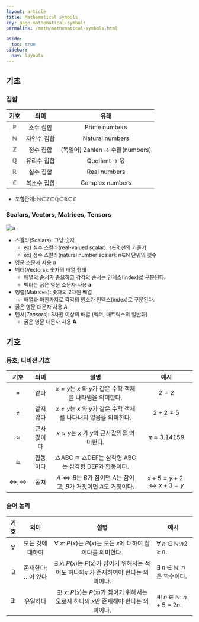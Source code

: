 ```yaml
---
layout: article
title: Mathematical symbols
key: page-mathematical-symbols
permalink: /math/mathematical-symbols.html

aside:
  toc: true
sidebar:
  nav: layouts
---
```


## 기초

### 집합

| 기호 |    의미     |               유래               |
| :--: | :---------: | :------------------------------: |
|  ℙ   |  소수 집합  |          Prime numbers           |
|  ℕ   | 자연수 집합 |         Natural numbers          |
|  ℤ   |  정수 집합  | (독일어) Zahlen -> 수들(numbers) |
|  ℚ   | 유리수 집합 |          Quotient -> 몫          |
|  ℝ   |  실수 집합  |           Real numbers           |
|  ℂ   | 복소수 집합 |         Complex numbers          |

* 포함관계: ℕ⊂ℤ⊂ℚ⊂ℝ⊂ℂ



### Scalars, Vectors, Matrices, Tensors

![a](https://github.com/Yudonggeun/Deep-Learning-of-Deep-Learning/blob/master/Image/2.%20mathematical%20symbols/a.png?raw=true)

- 스칼라(Scalars): 그냥 숫자
  - ex) 실수 스칼라(real-valued scalar): s∈R 선의 기울기
  - ex) 정수 스칼라(natural number scalar): n∈N 단위의 갯수
- 영문 소문자 사용 $a$
- 벡터(Vectors): 숫자의 배열 형태
  - 배열의 순서가 중요하고 각각의 순서는 인덱스(index)로 구분된다.
  - 벡터는 굵은 영문 소문자 사용 $\mathbf{a}$
- 행렬(Matrices): 숫자의 2차원 배열
  - 배열과 마찬가지로 각각의 원소가 인덱스(index)로 구분된다.
- 굵은 영문 대문자 사용 $A$
- 텐서(*Tensors*): 3차원 이상의 배열 (벡터, 매트릭스의 일반화)
  - 굵은 영문 대문자 사용 $\mathbf{A}$



## 기호

### 등호, 디비전 기호

|                기호                |    의미    |                             설명                             |            예시            |
| :--------------------------------: | :--------: | :----------------------------------------------------------: | :------------------------: |
|                $=$                 |    같다    |   $x=y$는 $x$ 와 $y$가 같은 수학 객체를 나타냄을 의미한다.   |          $2 = 2$           |
|               $\ne$                | 같지 않다  | $x \ne y$는 $x$ 와 $y$가 같은 수학 객체를 나타내지 않음을 의미한다. |       $2 + 2 \ne 5$        |
|             $\approx$              | 근사값이다 |      $x \approx y$는 $x$ 가 $y$의 근사값임을 의미한다.       |       $π ≈ 3.14159$        |
|              $\cong$               |  합동이다  |      △ABC ≅ △DEF는 삼각형 ABC는 삼각형 DEF와 합동이다.       |                            |
| $\Leftrightarrow, \leftrightarrow$ |    동치    | $A \Leftrightarrow B$는 $B$가 참이면 $A$는 참이고, $B$가 거짓이면 $A$도 거짓이다. | $x + 5 = y+ 2 ⇔ x + 3 = y$ |



### 술어 논리

| 기호 |        의미        |                             설명                             | 예시                        |
| :--: | :----------------: | :----------------------------------------------------------: | --------------------------- |
|  ∀   |  모든 것에 대하여  | ∀ *x*: *P*(*x*)는 *P*(*x*)는 모든 *x*에 대하여 참이다를 의미한다. | ∀ *n* ∈ ℕ:*n*2 ≥ *n*.       |
|  ∃   | 존재한다; …이 있다 | ∃ *x*: *P*(*x*)는 *P*(*x*)가 참이기 위해서는 적어도 하나의*x* 가 존재하여야 한다는 의미이다. | ∃ *n* ∈ ℕ: *n*은 짝수이다.  |
|  ∃!  |      유일하다      | ∃! *x*: *P*(*x*)는 *P*(*x*)가 참이기 위해서는 오로지 하나의 *x*만 존재해야 한다는 의미이다. | ∃! *n* ∈ ℕ: *n* + 5 = 2*n*. |
